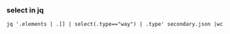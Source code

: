 ###  select in jq 





 

```shell
jq '.elements | .[] | select(.type=="way") | .type' secondary.json |wc
```
